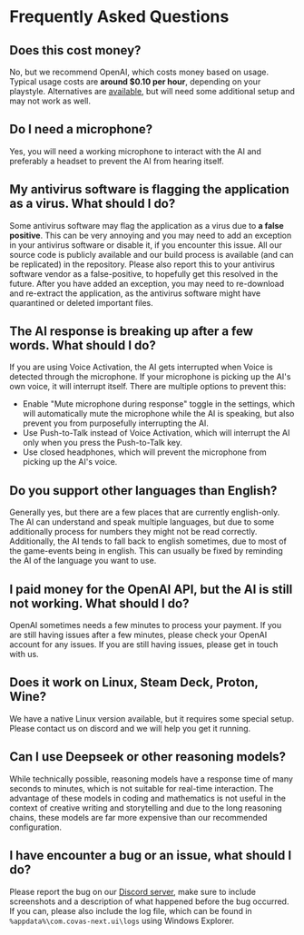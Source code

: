 # Frequently Asked Questions

## Does this cost money?

No, but we recommend OpenAI, which costs money based on usage. Typical usage costs are **around $0.10 per hour**, depending on your playstyle. Alternatives are [available](./advanced/freeSetup.md), but will need some additional setup and may not work as well.

## Do I need a microphone?

Yes, you will need a working microphone to interact with the AI and preferably a headset to prevent the AI from hearing itself.

## My antivirus software is flagging the application as a virus. What should I do?

Some antivirus software may flag the application as a virus due to **a false positive**. This can be very annoying and you may need to add an exception in your antivirus software or disable it, if you encounter this issue. All our source code is publicly available and our build process is available (and can be replicated) in the repository.
Please also report this to your antivirus software vendor as a false-positive, to hopefully get this resolved in the future.
After you have added an exception, you may need to re-download and re-extract the application, as the antivirus software might have quarantined or deleted important files.

## The AI response is breaking up after a few words. What should I do?

If you are using Voice Activation, the AI gets interrupted when Voice is detected through the microphone. If your microphone is picking up the AI's own voice, it will interrupt itself. There are multiple options to prevent this:

- Enable "Mute microphone during response" toggle in the settings, which will automatically mute the microphone while the AI is speaking, but also prevent you from purposefully interrupting the AI.
- Use Push-to-Talk instead of Voice Activation, which will interrupt the AI only when you press the Push-to-Talk key.
- Use closed headphones, which will prevent the microphone from picking up the AI's voice.

## Do you support other languages than English?

Generally yes, but there are a few places that are currently english-only. The AI can understand and speak multiple languages, but due to some additionally process for numbers they might not be read correctly. Additionally, the AI tends to fall back to english sometimes, due to most of the game-events being in english. This can usually be fixed by reminding the AI of the language you want to use.

## I paid money for the OpenAI API, but the AI is still not working. What should I do?

OpenAI sometimes needs a few minutes to process your payment. If you are still having issues after a few minutes, please check your OpenAI account for any issues. If you are still having issues, please get in touch with us.

## Does it work on Linux, Steam Deck, Proton, Wine?

We have a native Linux version available, but it requires some special setup. Please contact us on discord and we will help you get it running.

## Can I use Deepseek or other reasoning models?

While technically possible, reasoning models have a response time of many seconds to minutes, which is not suitable for real-time interaction. The advantage of these models in coding and mathematics is not useful in the context of creative writing and storytelling and due to the long reasoning chains, these models are far more expensive than our recommended configuration.

## I have encounter a bug or an issue, what should I do?

Please report the bug on our [Discord server](https://discord.gg/8Z2a3b6c7C), make sure to include screenshots and a description of what happened before the bug occurred. If you can, please also include the log file, which can be found in `%appdata%\com.covas-next.ui\logs` using Windows Explorer.
